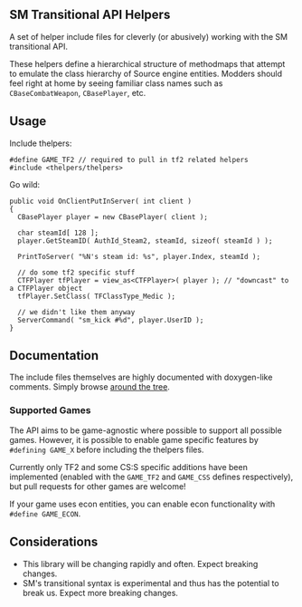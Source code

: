## SM Transitional API Helpers

A set of helper include files for cleverly (or abusively) working with the SM transitional API.

These helpers define a hierarchical structure of methodmaps that attempt to emulate the class hierarchy of Source engine entities. Modders should feel right at home by seeing familiar class names such as `CBaseCombatWeapon`, `CBasePlayer`, etc.


## Usage

Include thelpers:

```sourcepawn
#define GAME_TF2 // required to pull in tf2 related helpers
#include <thelpers/thelpers>
```
  
Go wild:

```sourcepawn
public void OnClientPutInServer( int client )
{
  CBasePlayer player = new CBasePlayer( client );
  
  char steamId[ 128 ];
  player.GetSteamID( AuthId_Steam2, steamId, sizeof( steamId ) );
  
  PrintToServer( "%N's steam id: %s", player.Index, steamId );
  
  // do some tf2 specific stuff
  CTFPlayer tfPlayer = view_as<CTFPlayer>( player ); // "downcast" to a CTFPlayer object
  tfPlayer.SetClass( TFClassType_Medic );
  
  // we didn't like them anyway
  ServerCommand( "sm_kick #%d", player.UserID );
}
```


## Documentation

The include files themselves are highly documented with doxygen-like comments. Simply browse [around the tree](https://github.com/VoiDeD/sourcemod-transitional-helpers/tree/master/thelpers).

### Supported Games

The API aims to be game-agnostic where possible to support all possible games. However, it is possible to enable game specific features by `#defining GAME_X` before including the thelpers files.

Currently only TF2 and some CS:S specific additions have been implemented (enabled with the `GAME_TF2` and `GAME_CSS` defines respectively), but pull requests for other games are welcome!

If your game uses econ entities, you can enable econ functionality with `#define GAME_ECON`.


## Considerations

- This library will be changing rapidly and often. Expect breaking changes.
- SM's transitional syntax is experimental and thus has the potential to break us. Expect more breaking changes.
